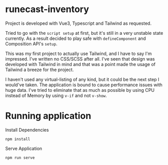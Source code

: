 # runecast-inventory

Project is developed with Vue3, Typescript and Tailwind as requested.

Tried to go with the `script setup` at first, but it's still in a very unstable state currently.
As a result decided to play safe with `defineComponent` and Composition API's `setup`.

This was my first project to actually use Tailwind, and I have to say I'm impressed. I've written
no CSS/SCSS after all. I've seen that design was developed with Tailwind in mind and that was a point
made the usage of Tailwind a breeze for the project.

I haven't used any virtual-listing of any kind, but it could be the next step I would've taken.
The application is bound to cause performance issues with huge data. I've tried to eliminate that
as much as possible by using CPU instead of Memory by using `v-if` and not `v-show`.

# Running application 

Install Dependencies
```
npm install
```
Serve Application
```
npm run serve
```
